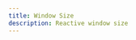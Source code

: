 ```yaml
---
title: Window Size
description: Reactive window size
---
```


<script>
  import Example from './example.svelte'
</script>

<Example />
